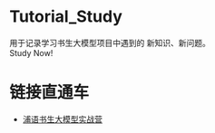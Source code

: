 # Tutorial_Study
用于记录学习书生大模型项目中遇到的 新知识、新问题。    
Study Now!    
# 链接直通车    
- [浦语书生大模型实战营](https://github.com/InternLM/Tutorial)

